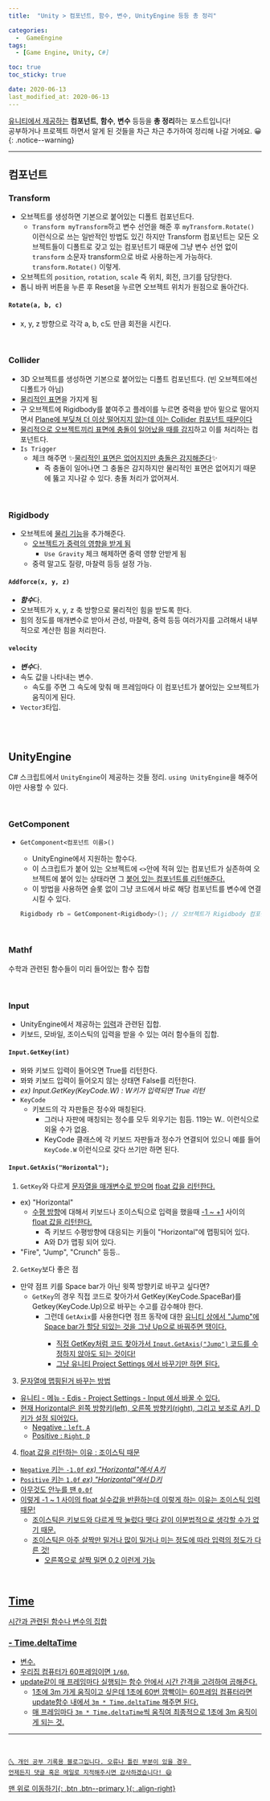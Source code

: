 ```yaml
---
title:  "Unity > 컴포넌트, 함수, 변수, UnityEngine 등등 총 정리" 

categories:
  -  GameEngine
tags:
  - [Game Engine, Unity, C#]

toc: true
toc_sticky: true

date: 2020-06-13
last_modified_at: 2020-06-13
---
```


<u>유니티에서 제공하는</u> **컴포넌트**, **함수**, **변수** 등등을 **총 정리**하는 포스트입니다!  
공부하거나 프로젝트 하면서 알게 된 것들을 차근 차근 추가하여 정리해 나갈 거에요. 😀
{: .notice--warning}

***

## 컴포넌트

### Transform
- 오브젝트를 생성하면 기본으로 붙어있는 디폴트 컴포넌트다.
  - `Transform myTransform`하고 변수 선언을 해준 후 `myTransform.Rotate()` 이런식으로 쓰는 일반적인 방법도 있긴 하지만 Transform 컴포넌트는 모든 오브젝트들이 디폴트로 갖고 있는 컴포넌트기 때문에 그냥 변수 선언 없이 `transform` 소문자 transform으로 바로 사용하는게 가능하다. `transform.Rotate()` 이렇게.
- 오브젝트의 `position`, `rotation`, `scale` 즉 위치, 회전, 크기를 담당한다. 
- 톱니 바퀴 버튼을 누른 후 Reset을 누르면 오브젝트 위치가 원점으로 돌아간다.

#### `Rotate(a, b, c)`
- x, y, z 방향으로 각각 a, b, c도 만큼 회전을 시킨다.

<br>

### Collider
- 3D 오브젝트를 생성하면 기본으로 붙어있는 디폴트 컴포넌트다. (빈 오브젝트에선 디폴트가 아님)
- <u>물리적인 표면</u>을 가지게 됨
- 구 오브젝트에 Rigidbody를 붙여주고 플레이를 누르면 중력을 받아 밑으로 떨어지면서 <u>Plane에 부딪쳐 더 이상 떨어지지 않는데 이는 Collider 컴포넌트 때문이다</u>
- <u>물리적으로 오브젝트끼리 표면에 충돌이 일어났을 때를 감지</u>하고 이를 처리하는 컴포넌트다.
- `Is Trigger`
  - 체크 해주면 ✨<u>물리적인 표면은 없어지지만 충돌은 감지해준다</u>✨
    - 즉 충돌이 일어나면 그 충돌은 감지하지만 물리적인 표면은 없어지기 때문에 뚫고 지나갈 수 있다. 충돌 처리가 없어져서.

<br>

### Rigidbody
- 오브젝트에 <u>물리 기능</u>을 추가해준다.
  - <u>오브젝트가 중력의 영향을 받게 됨</u>
    - `Use Gravity` 체크 해제하면 중력 영향 안받게 됨
  - 중력 말고도 질량, 마찰력 등등 설정 가능.

#### `Addforce(x, y, z)`
- ***함수***다.
- 오브젝트가 x, y, z 축 방향으로 물리적인 힘을 받도록 한다. 
- 힘의 정도를 매개변수로 받아서 관성, 마찰력, 중력 등등 여러가지를 고려해서 내부적으로 계산한 힘을 처리한다.

#### `velocity`
- ***변수***다.
- 속도 값을 나타내는 변수.
  - 속도를 주면 그 속도에 맞춰 매 프레임마다 이 컴포넌트가 붙어있는 오브젝트가 움직이게 된다.
- `Vector3`타입.

<br>
<br>

## UnityEngine
C# 스크립트에서 `UnityEngine`이 제공하는 것들 정리. `using UnityEngine`을 해주어야만 사용할 수 있다.

<br>

### GetComponent
- `GetComponent<컴포넌트 이름>()`
  - UnityEngine에서 지원하는 함수다.
  - 이 스크립트가 붙어 있는 오브젝트에 `<>`안에 적혀 있는 컴포넌트가 실존하여 오브젝트에 붙어 있는 상태라면 그 <u>붙어 있는 컴포넌트를 리턴해준다.</u>
  - 이 방법을 사용하면 슬롯 없이 그냥 코드에서 바로 해당 컴포넌트를 변수에 연결시킬 수 있다.

  ```c#
  Rigidbody rb = GetComponent<Rigidbody>(); // 오브젝트가 Rigidbody 컴포넌트를 갖고 있다면 그 컴포넌트를 이제 rb 변수가 참조하게 된다.
  ```

<br>

### Mathf
수학과 관련된 함수들이 미리 들어있는 함수 집합

<br>

### Input
- UnityEngine에서 제공하는 <u>입력</u>과 관련된 집합.
- 키보드, 모바일, 조이스틱의 입력을 받을 수 있는 여러 함수들의 집합.

#### `Input.GetKey(int)`
- 뫄뫄 키보드 입력이 들어오면 True를 리턴한다. 
- 뫄뫄 키보드 입력이 들어오지 않는 상태면 False를 리턴한다.
- *ex) Input.GetKey(KeyCode.W) : W키가 입력되면 True 리턴*
- `KeyCode`
  - 키보드의 각 자판들은 정수와 매칭된다.
    - 그러나 자판에 매칭되는 정수를 모두 외우기는 힘듬. 119는 W.. 이런식으로 외울 수가 없음.
    - KeyCode 클래스에 각 키보드 자판들과 정수가 연결되어 있으니 예를 들어 `KeyCode.W` 이런식으로 갖다 쓰기만 하면 된다. 

#### `Input.GetAxis("Horizontal");`
1. `GetKey`와 다르게 <u>문자열을 매개변수로 받으며</u> <u>float 값을 리턴한다.</u>
  - ex) "Horizontal"
    - <u>수평 방향</u>에 대해서 키보드나 조이스틱으로 입력을 했을때 <u>-1 ~ +1</u> 사이의 <u>float 값을 리턴한다.</u>
      - 즉 키보드 수평방향에 대응되는 키들이 "Horizontal"에 맵핑되어 있다.
      - A와 D가 맵핑 되어 있다.
  - "Fire", "Jump", "Crunch" 등등..
2. `GetKey`보다 좋은 점
  - 만약 점프 키를 Space bar가 아닌 윗쪽 방향키로 바꾸고 싶다면?
    - `GetKey`의 경우 직접 코드로 찾아가서 GetKey(KeyCode.SpaceBar)를 Getkey(KeyCode.Up)으로 바꾸는 수고를 감수해야 한다.
      - 그런데 `GetAxix`를 사용한다면 점프 동작에 대한 <u>유니티 상에서 "Jump"에 Space bar가 할당 되있는 것을 그냥 Up으로 바꿔주면 땡이다.
        - 직접 GetKey처럼 코드 찾아가서 `Input.GetAxis("Jump")` <u>코드를 수정하지 않아도 되는 것이다!</u>
        - 그냥 유니티 Project Settings 에서 바꾸기만 하면 된다.
3. 문자열에 맵핑된거 바꾸는 방법
  - 유니티 - 메뉴 - Edis - Project Settings - Input 에서 바꿀 수 있다.
  - 현재 Horizontal은 왼쪽 방향키(left), 오른쪽 방향키(right), 그리고 보조로 A키, D키가 설정 되어있다.
    - Negative : `left`, `A`
    - Positive : `Right`, `D`
4. float 값을 리턴하는 이유 : 조이스틱 때문
  - `Negative` 키는 `-1.0f`  *ex) "Horizontal"에서 A키*
  - `Positive` 키는 `1.0f`   *ex) "Horizontal"에서 D키*
  - 아무것도 안누를 땐 `0.0f`
  - 이렇게 -1 ~ 1 사이의 float 실수값을 반환하는데 이렇게 하는 이유는 <u>조이스틱 입력 때문!</u>
    - 조이스틱은 키보드와 다르게 딱 눌렀다 뗏다 같이 이분법적으로 생각할 수가 없기 때문.
    - 조이스틱은 아주 살짝만 밀거나 많이 밀거나 미는 정도에 따라 입력의 정도가 다른 것! 
      - 오른쪽으로 살짝 밀면 0.2 이런게 가능

<br>

## Time
시간과 관련된 함수나 변수의 집합

### - Time.deltaTime
- 변수.
- 우리집 컴퓨터가 60프레임이면 `1/60`.
- update같이 매 프레임마다 실행되는 함수 안에서 시간 간격을 고려하여 곱해준다.
  - 1초에 3m 가게 움직이고 싶은데 <u>1초에 60번 깜빡이는 60프레임 컴퓨터</u>라면 update함수 내에서 `3m * Time.deltaTime` 해주면 된다.
  - 매 프레임마다 `3m * Time.deltaTime`씩 움직여 최종적으로 1초에 3m 움직이게 되는 것.

***
<br>

    🌜 개인 공부 기록용 블로그입니다. 오류나 틀린 부분이 있을 경우 
    언제든지 댓글 혹은 메일로 지적해주시면 감사하겠습니다! 😄

[맨 위로 이동하기](#){: .btn .btn--primary }{: .align-right}